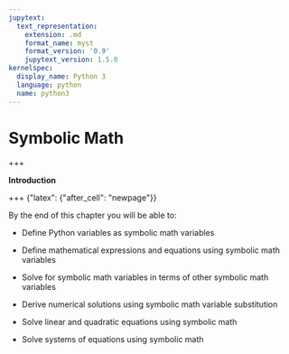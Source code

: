 ```yaml
---
jupytext:
  text_representation:
    extension: .md
    format_name: myst
    format_version: '0.9'
    jupytext_version: 1.5.0
kernelspec:
  display_name: Python 3
  language: python
  name: python3
---
```


# Symbolic Math

+++

**Introduction**

+++ {"latex": {"after_cell": "newpage"}}

By the end of this chapter you will be able to:

 * Define Python variables as symbolic math variables

 * Define mathematical expressions and equations using symbolic math variables

 * Solve for symbolic math variables in terms of other symbolic math variables

 * Derive numerical solutions using symbolic math variable substitution

 * Solve linear and quadratic equations using symbolic math

 * Solve systems of equations using symbolic math

```{code-cell} ipython3

```
